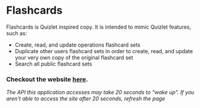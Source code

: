 # Flashcards

Flashcards is Quizlet inspired copy. It is intended to mimic Quizlet features, such as:

* Create, read, and update operations flashcard sets
* Duplicate other users flashcard sets in order to create, read, and update your very own copy of the original flashcard set
* Search all public flashcard sets

### Checkout the website [here](https://flashcards-frontend-qmax.herokuapp.com).

*The API this application accesses may take 20 seconds to "wake up". If you aren't able to access the site after 20 seconds, refresh the page* 
<!-- ## Table of Contents

* [Setting Up A Forked Clone](#base-setup)

* Local Postgres Setup

*  -->
